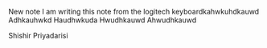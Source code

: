 New note
I am writing this note from the logitech keyboardkahwkuhdkauwd
Adhkauhwkd
Haudhwkuda
Hwudhkauwd
Ahwudhkauwd

Shishir Priyadarisi